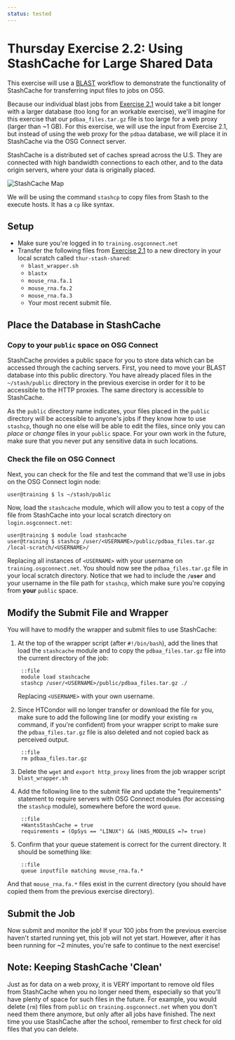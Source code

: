 ```yaml
---
status: tested
---
```


Thursday Exercise 2.2: Using StashCache for Large Shared Data
=============================================================


This exercise will use a [BLAST](http://blast.ncbi.nlm.nih.gov/Blast.cgi?CMD=Web&PAGE_TYPE=BlastHome) workflow to
demonstrate the functionality of StashCache for transferring input files to jobs on OSG.

Because our individual blast jobs from [Exercise 2.1](/materials/day4/part2-ex1-blast-proxy) would take a bit longer
with a larger database (too long for an workable exercise), we'll imagine for this exercise that our
`pdbaa_files.tar.gz` file is too large for a web proxy (larger than ~1 GB).
For this exercise, we will use the input from Exercise 2.1, but instead of using the web proxy for the `pdbaa` database,
we will place it in StashCache via the OSG Connect server.

StashCache is a distributed set of caches spread across the U.S.
They are connected with high bandwidth connections to each other, and to the data origin servers, where your data is
originally placed.

![StashCache Map](/materials/day4/files/osgus19-day4-part2-CacheLocations.png)

We will be using the command `stashcp` to copy files from Stash to the execute hosts.  It has a `cp` like syntax.

Setup
-----

-   Make sure you're logged in to `training.osgconnect.net`
-   Transfer the following files from [Exercise 2.1](/materials/day4/part2-ex1-blast-proxy.md) to a new directory in
    your local scratch called `thur-stash-shared`:
    - `blast_wrapper.sh`
    - `blastx`
    - `mouse_rna.fa.1`
    - `mouse_rna.fa.2`
    - `mouse_rna.fa.3`
    - Your most recent submit file.

Place the Database in StashCache
--------------------------------

### Copy to your `public` space on OSG Connect

StashCache provides a public space for you to store data which can be accessed through the caching servers.
First, you need to move your BLAST database into this public directory.
You have already placed files in the `~/stash/public` directory in the previous exercise in order for it to be
accessible to the HTTP proxies.
The same directory is accessible to StashCache.

As the `public` directory name indicates, your files placed in the `public` directory will be accessible to anyone's
jobs if they know how to use `stashcp`, though no one else will be able to edit the files, since only you can *place* or
*change* files in your `public` space.
For your own work in the future, make sure that you never put any sensitive data in such locations.

### Check the file on OSG Connect

Next, you can check for the file and test the command that we'll use in jobs on the OSG Connect login node:

``` console
user@training $ ls ~/stash/public
```

Now, load the `stashcache` module, which will allow you to test a copy of the file from StashCache into your local
scratch directory on `login.osgconnect.net`:

``` console
user@training $ module load stashcache
user@training $ stashcp /user/<USERNAME>/public/pdbaa_files.tar.gz /local-scratch/<USERNAME>/
```

Replacing all instances of `<USERNAME>` with your username on `training.osgconnect.net`.
You should now see the `pdbaa_files.tar.gz` file in your local scratch directory.
Notice that we had to include the **`/user`** and your username in the file path for `stashcp`, which make sure you're
copying from **your** `public` space.

Modify the Submit File and Wrapper
----------------------------------

You will have to modify the wrapper and submit files to use StashCache:

1. At the top of the wrapper script (after `#!/bin/bash`), add the lines that load the `stashcache` module and to copy
   the `pdbaa_files.tar.gz` file into the current directory of the job:

        ::file
        module load stashcache
        stashcp /user/<USERNAME>/public/pdbaa_files.tar.gz ./

    Replacing `<USERNAME>` with your own username.

2. Since HTCondor will no longer transfer or download the file for you, make sure to add the following line (or modify
   your existing `rm` command, if you're confident) from your wrapper script to make sure the `pdbaa_files.tar.gz` file
   is also deleted and not copied back as perceived output.

        ::file
        rm pdbaa_files.tar.gz

3. Delete the `wget` and `export http_proxy` lines from the job wrapper script `blast_wrapper.sh`

4. Add the following line to the submit file and update the "requirements" statement to require servers with OSG Connect
   modules (for accessing the `stashcp` module), somewhere before the word `queue`.

        ::file
        +WantsStashCache = true
        requirements = (OpSys == "LINUX") && (HAS_MODULES =?= true)

5. Confirm that your queue statement is correct for the current directory. It should be something like:

        ::file
        queue inputfile matching mouse_rna.fa.*

And that `mouse_rna.fa.*` files exist in the current directory (you should have copied them from the previous exercise
directory).

Submit the Job
--------------

Now submit and monitor the job! If your 100 jobs from the previous exercise haven't started running yet, this job will
not yet start.
However, after it has been running for ~2 minutes, you're safe to continue to the next exercise!

Note: Keeping StashCache 'Clean'
--------------------------------

Just as for data on a web proxy, it is VERY important to remove old files from StashCache when you no longer need them,
especially so that you'll have plenty of space for such files in the future.
For example, you would delete (`rm`) files from `public` on `training.osgconnect.net` when you don't need them there
anymore, but only after all jobs have finished.
The next time you use StashCache after the school, remember to first check for old files that you can delete.


